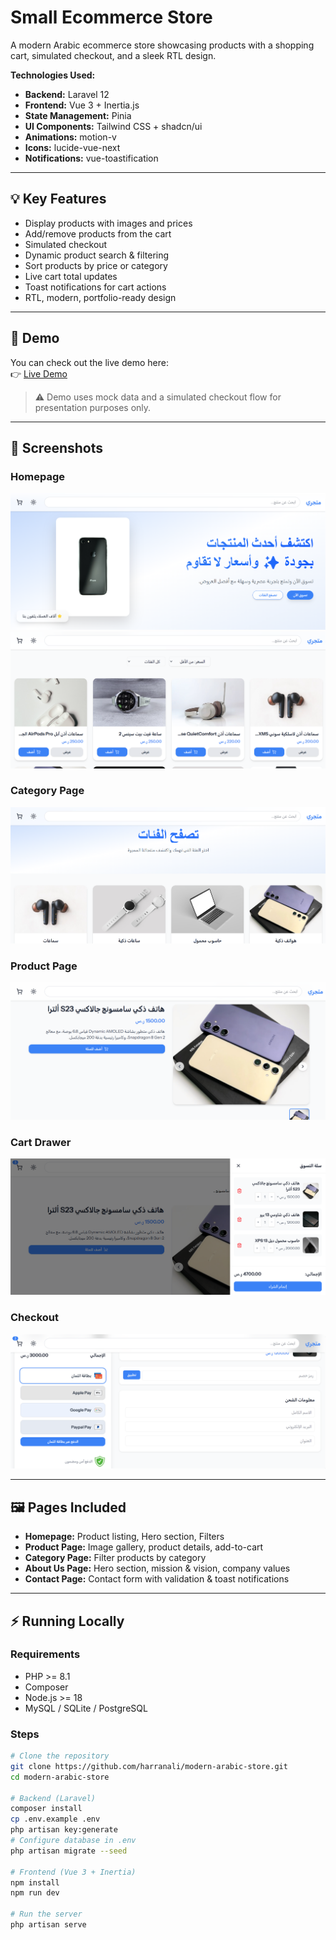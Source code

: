 # Small Ecommerce Store

A modern Arabic ecommerce store showcasing products with a shopping cart, simulated checkout, and a sleek RTL design.

**Technologies Used:**

- **Backend:** Laravel 12
- **Frontend:** Vue 3 + Inertia.js
- **State Management:** Pinia
- **UI Components:** Tailwind CSS + shadcn/ui
- **Animations:** motion-v
- **Icons:** lucide-vue-next
- **Notifications:** vue-toastification

---

## 💡 Key Features

- Display products with images and prices
- Add/remove products from the cart
- Simulated checkout
- Dynamic product search & filtering
- Sort products by price or category
- Live cart total updates
- Toast notifications for cart actions
- RTL, modern, portfolio-ready design

---

## 🚀 Demo

You can check out the live demo here:  
👉 [Live Demo](https://modern-arabic-store.onrender.com)

> ⚠️ Demo uses mock data and a simulated checkout flow for presentation purposes only.

---

## 📸 Screenshots

### Homepage

![Homepage](./screenshots/home-1.png)
![Homepage](./screenshots/home-2.png)

### Category Page

![Category Page](./screenshots/category-1.png)

### Product Page

![Product Page](./screenshots/product-details-1.png)

### Cart Drawer

![Cart Drawer](./screenshots/cart-1.png)

### Checkout

![Checkout](./screenshots/checkout-1.png)

---

## 🖼 Pages Included

- **Homepage:** Product listing, Hero section, Filters
- **Product Page:** Image gallery, product details, add-to-cart
- **Category Page:** Filter products by category
- **About Us Page:** Hero section, mission & vision, company values
- **Contact Page:** Contact form with validation & toast notifications

---

## ⚡ Running Locally

### Requirements

- PHP >= 8.1
- Composer
- Node.js >= 18
- MySQL / SQLite / PostgreSQL

### Steps

```bash
# Clone the repository
git clone https://github.com/harranali/modern-arabic-store.git
cd modern-arabic-store

# Backend (Laravel)
composer install
cp .env.example .env
php artisan key:generate
# Configure database in .env
php artisan migrate --seed

# Frontend (Vue 3 + Inertia)
npm install
npm run dev

# Run the server
php artisan serve
```
